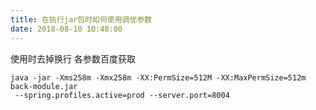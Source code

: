 ```yaml
---
title: 在执行jar包时如何使用调优参数
date: 2018-08-10 10:48:00
---
```

使用时去掉换行
各参数百度获取

```
java -jar -Xms258m -Xmx258m -XX:PermSize=512M -XX:MaxPermSize=512m back-module.jar
 --spring.profiles.active=prod --server.port=8004

```